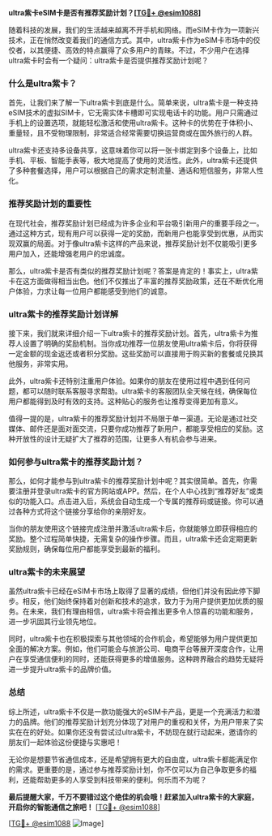 **ultra紫卡eSIM卡是否有推荐奖励计划？[[TG💪+ @esim1088](https://t.me/s/esim1088)]**

随着科技的发展，我们的生活越来越离不开手机和网络。而eSIM卡作为一项新兴技术，正在悄然改变着我们的通信方式。其中，ultra紫卡作为eSIM卡市场中的佼佼者，以其便捷、高效的特点赢得了众多用户的青睐。不过，不少用户在选择ultra紫卡时会有一个疑问：ultra紫卡是否提供推荐奖励计划呢？

### 什么是ultra紫卡？

首先，让我们来了解一下ultra紫卡到底是什么。简单来说，ultra紫卡是一种支持eSIM技术的虚拟SIM卡，它无需实体卡槽即可实现电话卡的功能。用户只需通过手机上的设置选项，就能轻松激活和使用ultra紫卡。这种卡的优势在于体积小、重量轻，且不受物理限制，非常适合经常需要切换运营商或在国外旅行的人群。

ultra紫卡还支持多设备共享，这意味着你可以将一张卡绑定到多个设备上，比如手机、平板、智能手表等，极大地提高了使用的灵活性。此外，ultra紫卡还提供了多种套餐选择，用户可以根据自己的需求定制流量、通话和短信服务，非常人性化。

### 推荐奖励计划的重要性

在现代社会，推荐奖励计划已经成为许多企业和平台吸引新用户的重要手段之一。通过这种方式，现有用户可以获得一定的奖励，而新用户也能享受到优惠，从而实现双赢的局面。对于像ultra紫卡这样的产品来说，推荐奖励计划不仅能吸引更多用户加入，还能增强老用户的忠诚度。

那么，ultra紫卡是否有类似的推荐奖励计划呢？答案是肯定的！事实上，ultra紫卡在这方面做得相当出色。他们不仅推出了丰富的推荐奖励政策，还在不断优化用户体验，力求让每一位用户都能感受到他们的诚意。

### ultra紫卡的推荐奖励计划详解

接下来，我们就来详细介绍一下ultra紫卡的推荐奖励计划。首先，ultra紫卡为推荐人设置了明确的奖励机制。当你成功推荐一位朋友使用ultra紫卡后，你将获得一定金额的现金返还或者积分奖励。这些奖励可以直接用于购买新的套餐或兑换其他服务，非常实用。

此外，ultra紫卡还特别注重用户体验。如果你的朋友在使用过程中遇到任何问题，都可以随时联系客服寻求帮助。ultra紫卡的客服团队全天候在线，确保每位用户都能得到及时有效的支持。这种贴心的服务也让推荐变得更加有意义。

值得一提的是，ultra紫卡的推荐奖励计划并不局限于单一渠道。无论是通过社交媒体、邮件还是面对面交流，只要你成功推荐了新用户，都能享受相应的奖励。这种开放性的设计无疑扩大了推荐的范围，让更多人有机会参与进来。

### 如何参与ultra紫卡的推荐奖励计划？

那么，如何才能参与到ultra紫卡的推荐奖励计划中呢？其实很简单。首先，你需要注册并登录ultra紫卡的官方网站或APP。然后，在个人中心找到“推荐好友”或类似的功能入口。点击进入后，系统会自动生成一个专属的推荐码或链接。你可以通过各种方式将这个链接分享给你的亲朋好友。

当你的朋友使用这个链接完成注册并激活ultra紫卡后，你就能够立即获得相应的奖励。整个过程简单快捷，无需复杂的操作步骤。而且，ultra紫卡还会定期更新奖励规则，确保每位用户都能享受到最新的福利。

### ultra紫卡的未来展望

虽然ultra紫卡已经在eSIM卡市场上取得了显著的成绩，但他们并没有因此停下脚步。相反，他们始终保持着对创新和技术的追求，致力于为用户提供更加优质的服务。在未来，我们有理由相信，ultra紫卡将会推出更多令人惊喜的功能和服务，进一步巩固其行业领先地位。

同时，ultra紫卡也在积极探索与其他领域的合作机会，希望能够为用户提供更加全面的解决方案。例如，他们可能会与旅游公司、电商平台等展开深度合作，让用户在享受通信便利的同时，还能获得更多的增值服务。这种跨界融合的趋势无疑将进一步提升ultra紫卡的品牌价值。

### 总结

综上所述，ultra紫卡不仅是一款功能强大的eSIM卡产品，更是一个充满活力和潜力的品牌。他们的推荐奖励计划充分体现了对用户的重视和关怀，为用户带来了实实在在的好处。如果你还没有尝试过ultra紫卡，不妨现在就行动起来，邀请你的朋友们一起体验这份便捷与实惠吧！

无论你是想要节省通信成本，还是希望拥有更大的自由度，ultra紫卡都能满足你的需求。更重要的是，通过参与推荐奖励计划，你不仅可以为自己争取更多的福利，还能帮助更多的人享受到科技带来的便利。何乐而不为呢？

**最后提醒大家，千万不要错过这个绝佳的机会哦！赶紧加入ultra紫卡的大家庭，开启你的智能通信之旅吧！** [[TG💪+ @esim1088](https://t.me/s/esim1088)]

[[TG💪+ @esim1088](https://t.me/s/esim1088) ![Image](https://i.postimg.cc/4NQfJmqS/Snipaste-2025-05-13-00-14-12.png)]